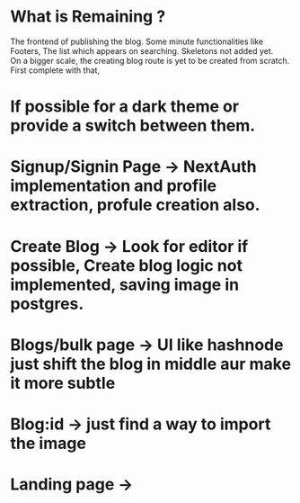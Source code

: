 # What is Remaining ?

The frontend of publishing the blog. 
Some minute functionalities like Footers, The list which appears on searching.
Skeletons not added yet.  
On a bigger scale, the creating blog route is yet to be created from scratch. First complete with that, 

# If possible for a dark theme or provide a switch between them. 
# Signup/Signin Page ->  NextAuth implementation and profile extraction, profule creation also.
# Create Blog -> Look for editor if possible, Create blog logic not implemented, saving image in postgres. 
# Blogs/bulk page -> UI like hashnode just shift the blog in middle aur make it more subtle 
# Blog:id -> just find a way to import the image 
# Landing page -> 

